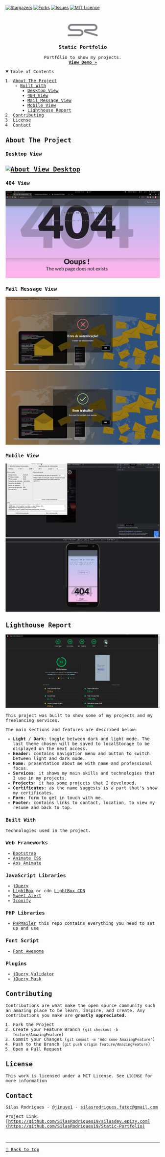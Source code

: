 [![Stargazers][stars-shield]][stars-url]
[![Forks][forks-shield]][forks-url]
[![Issues][issues-shield]][issues-url]
[![MIT Licence][license-shield]][license-url]

<!-- PROJECT LOGO -->
<br />
<samp>
<p align="center">
  <a href="http://silasrodrigues.me">
    <img src="assets/img/logo.svg" alt="Logo" height="40">
  </a>

  <h3 align="center">Static Portfolio</h3>

  <p align="center">
    Portfólio to show my projects.
    <br />
    <a href="http://silasrodrigues.me"><strong>View Demo »</strong></a>
    <br />
  </p>
</p>

<!-- TABLE OF CONTENTS -->
<details open="open">
  <summary>Table of Contents</summary>
  <ol>
    <li>
      <a href="#about-the-project">About The Project</a>
      <ul>
        <li><a href="#built-with">Built With</a>
          <ul>
            <li><a href="#desktop-view">Desktop View</a></li>
            <li><a href="#404-view">404 View</a></li>
            <li><a href="#mail-message-view">Mail Message View</a></li>
            <li><a href="#mobile-view">Mobile View</a></li>
            <li><a href="#lighthouse-report">Lighthouse Report</a></li>
          </ul>
        </li>
      </ul>
    </li>
    <li><a href="#contributing">Contributing</a></li>
    <li><a href="#license">License</a></li>
    <li><a href="#contact">Contact</a></li>
  </ol>
</details>

<!-- ABOUT THE PROJECT -->

## About The Project

### Desktop View

## [![About View Desktop][product-screenshot]](http://silasrodrigues.me)

### 404 View

[![About View 404][product-screenshot2]](http://silasrodrigues.me/Example404)

### Mail Message View

[![Error Mail][product-screenshot5]](http://silasrodrigues.me)
[![Success Mail][product-screenshot6]](http://silasrodrigues.me)

### Mobile View

[![About View 404][product-screenshot3]](http://silasrodrigues.me/Example404)
[![About View 404][product-screenshot4]](http://silasrodrigues.me/Example404)

## Lighthouse Report

[![Lighthouse Report][product-screenshot7]](https://googlechrome.github.io/lighthouse/viewer/?psiurl=https%3A%2F%2Fsilasrodrigues.me%2F&strategy=mobile&category=performance&category=accessibility&category=best-practices&category=seo&category=pwa&utm_source=lh-chrome-ext)

This project was built to show some of my projects and my freelancing services.

The main sections and features are described below:

- **Light / Dark**: toggle between dark and light mode. The last theme chosen will be saved to localStorage to be displayed on the next access.
- **Header**: contains navigation menu and button to switch between light and dark mode.
- **Home**: presentation about me with name and professional focus.
- **Services**: it shows my main skills and technologies that I use in my projects.
- **Projects**: it has some projects that I developed.
- **Certificates**: as the name suggests is a part that's show my certificates.
- **Form**: form to get in touch with me.
- **Footer**: contains links to contact, location, to view my resume and back to top.

### Built With

Technologies used in the project.

### Web Frameworks

- [Bootstrap](https://getbootstrap.com)
- [Animate CSS](https://animate.style)
- [Aos Animate](https://michalsnik.github.io/aos/)

### JavaScript Libraries

- [jQuery](https://jquery.com)
- [LightBox](https://lokeshdhakar.com/projects/lightbox2/) or cdn [LightBox CDN](https://cdnjs.com/libraries/lightbox2)
- [Sweet Alert](https://sweetalert2.github.io)
- [Iconify](https://iconify.design)

### PHP Libraries

- [PHPMailer](https://github.com/PHPMailer/PHPMailer) this repo contains everything you need to set up and use

### Font Script

- [Font Awesome](https://fontawesome.com)

### Plugins

- [jQuery Validator](https://jqueryvalidation.org)
- [jQuery Mask](https://igorescobar.github.io/jQuery-Mask-Plugin/docs.html)

<!-- CONTRIBUTING -->

## Contributing

Contributions are what make the open source community such an amazing place to be learn, inspire, and create. Any contributions you make are **greatly appreciated**.

1. Fork the Project
2. Create your Feature Branch (`git checkout -b feature/AmazingFeature`)
3. Commit your Changes (`git commit -m 'Add some AmazingFeature'`)
4. Push to the Branch (`git push origin feature/AmazingFeature`)
5. Open a Pull Request

<!-- LICENSE -->

## License

This work is licensed under a MIT License. See `LICENSE` for more information

<!-- CONTACT -->

## Contact

Silas Rodrigues - [@jinuye1](https://twitter.com/jinuye1) - silasrodrigues.fatec@gmail.com

Project Link: [https://github.com/SilasRodrigues19/silasdev.epizy.com](https://github.com/SilasRodrigues19/Static-Portfolio)

   <!-- MARKDOWN LINKS & IMAGES -->
<!-- https://www.markdownguide.org/basic-syntax/#reference-style-links -->

[contributors-shield]: https://img.shields.io/github/contributors/SilasRodrigues19/Static-Portfolio.svg?style=for-the-badge
[contributors-url]: https://github.com/SilasRodrigues19/Static-Portfolio/graphs/contributors
[forks-shield]: https://img.shields.io/github/forks/SilasRodrigues19/Static-Portfolio.svg?style=for-the-badge
[forks-url]: https://github.com/SilasRodrigues19/Static-Portfolio/network/members
[stars-shield]: https://img.shields.io/github/stars/SilasRodrigues19/Static-Portfolio.svg?style=for-the-badge
[stars-url]: https://github.com/SilasRodrigues19/Static-Portfolio/stargazers
[forks-shield]: https://img.shields.io/github/forks/SilasRodrigues19/Static-Portfolio.svg?style=for-the-badge
[forks-url]: https://github.com/SilasRodrigues19/Static-Portfolio/network/members
[issues-shield]: https://img.shields.io/github/issues/SilasRodrigues19/Static-Portfolio.svg?style=for-the-badge
[issues-url]: https://github.com/SilasRodrigues19/Static-Portfolio/issues
[license-shield]: https://img.shields.io/github/license/SilasRodrigues19/Static-Portfolio.svg?style=for-the-badge
[license-url]: https://github.com/SilasRodrigues19/Static-Portfolio/blob/master/LICENSE
[product-screenshot]: ./assets/img/preview.gif
[product-screenshot2]: ./assets/img/preview404.png
[product-screenshot3]: ./assets/img/preview2.gif
[product-screenshot4]: ./assets/img/preview404-mobile.png
[product-screenshot5]: ./assets/img/previewErrorMail.png
[product-screenshot6]: ./assets/img/previewSuccessMail.png
[product-screenshot7]: ./assets/img/previewLighthouse.png

<br><hr>
[🔼 Back to top](#Static-Portfolio)
